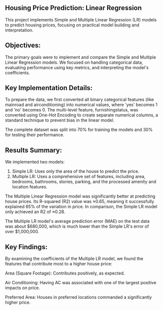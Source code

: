 ## Housing Price Prediction: Linear Regression
This project implements Simple and Multiple Linear Regression (LR) models to predict housing prices, focusing on practical model building and interpretation.

 ## Objectives:
 The primary goals were to implement and compare the Simple and Multiple Linear Regression models. We focused on handling categorical data, evaluating performance using key metrics, and interpreting the model's coefficients.

## Key Implementation Details:
To prepare the data, we first converted all binary categorical features (like mainroad and airconditioning) into numerical values, where 'yes' becomes 1 and 'no' becomes 0. The multi-level feature, furnishingstatus, was converted using One-Hot Encoding to create separate numerical columns, a standard technique to prevent bias in the linear model.

The complete dataset was split into 70% for training the models and 30% for testing their performance.

## Results Summary:
We implemented two models:

1. Simple LR: Uses only the area of the house to predict the price.
2. Multiple LR: Uses a comprehensive set of features, including area, bedrooms, bathrooms, stories, parking, and the processed amenity and location features.

The Multiple Linear Regression model was significantly better at predicting house prices. Its R-squared (R2) value was ≈0.65, meaning it successfully explained 65% of the variation in price. In comparison, the Simple LR model only achieved an R2 of ≈0.28.

The Multiple LR model's average prediction error (MAE) on the test data was about $680,000, which is much lower than the Simple LR's error of over $1,000,000.

## Key Findings:
By examining the coefficients of the Multiple LR model, we found the features that contribute most to a higher house price:

  Area (Square Footage): Contributes positively, as expected.

  Air Conditioning: Having AC was associated with one of the largest positive impacts on price.

  Preferred Area: Houses in preferred locations commanded a significantly higher price. 